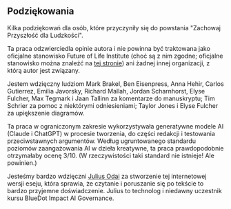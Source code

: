 ## Podziękowania

Kilka podziękowań dla osób, które przyczyniły się do powstania "Zachowaj Przyszłość dla Ludzkości".

Ta praca odzwierciedla opinie autora i nie powinna być traktowana jako oficjalne stanowisko Future of Life Institute (choć są z nim zgodne; oficjalne stanowisko można znaleźć na [tej stronie](https://futureoflife.org/our-position-on-ai/)) ani żadnej innej organizacji, z którą autor jest związany.

Jestem wdzięczny ludziom Mark Brakel, Ben Eisenpress, Anna Hehir, Carlos Gutierrez, Emilia Javorsky, Richard Mallah, Jordan Scharnhorst, Elyse Fulcher, Max Tegmark i Jaan Tallinn za komentarze do manuskryptu; Tim Schrier za pomoc z niektórymi odniesieniami; Taylor Jones i Elyse Fulcher za upiększenie diagramów.

Ta praca w ograniczonym zakresie wykorzystywała generatywne modele AI (Claude i ChatGPT) w procesie tworzenia, do części redakcji i testowania przeciwstawnych argumentów. Według ugruntowanego standardu poziomów zaangażowania AI w dzieła kreatywne, ta praca prawdopodobnie otrzymałaby ocenę 3/10. (W rzeczywistości taki standard nie istnieje! Ale powinien.)

Jesteśmy bardzo wdzięczni [Julius Odai](https://www.linkedin.com/in/julius-odai/) za stworzenie tej internetowej wersji eseju, która sprawia, że czytanie i poruszanie się po tekście to bardzo przyjemne doświadczenie. Julius to technolog i niedawny uczestnik kursu BlueDot Impact AI Governance.